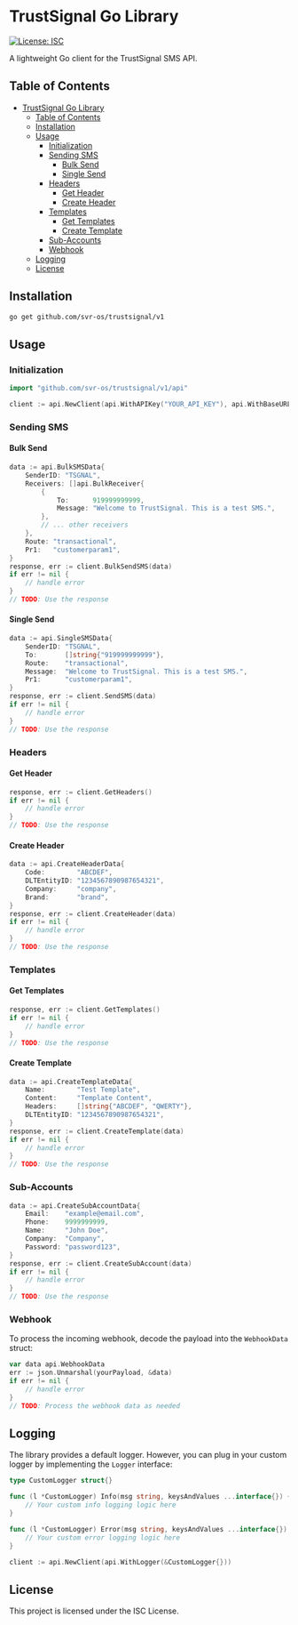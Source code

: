# TrustSignal Go Library

[![License: ISC](https://img.shields.io/badge/License-ISC-blue.svg)](https://opensource.org/licenses/ISC)

A lightweight Go client for the TrustSignal SMS API.

## Table of Contents

- [TrustSignal Go Library](#trustsignal-go-library)
  - [Table of Contents](#table-of-contents)
  - [Installation](#installation)
  - [Usage](#usage)
    - [Initialization](#initialization)
    - [Sending SMS](#sending-sms)
      - [Bulk Send](#bulk-send)
      - [Single Send](#single-send)
    - [Headers](#headers)
      - [Get Header](#get-header)
      - [Create Header](#create-header)
    - [Templates](#templates)
      - [Get Templates](#get-templates)
      - [Create Template](#create-template)
    - [Sub-Accounts](#sub-accounts)
    - [Webhook](#webhook)
  - [Logging](#logging)
  - [License](#license)


## Installation

```bash
go get github.com/svr-os/trustsignal/v1
```

## Usage

### Initialization

```go
import "github.com/svr-os/trustsignal/v1/api"

client := api.NewClient(api.WithAPIKey("YOUR_API_KEY"), api.WithBaseURL("https://api.trustsignal.io/v1"))
```

### Sending SMS

#### Bulk Send

```go
data := api.BulkSMSData{
    SenderID: "TSGNAL",
    Receivers: []api.BulkReceiver{
        {
            To:      919999999999,
            Message: "Welcome to TrustSignal. This is a test SMS.",
        },
        // ... other receivers
    },
    Route: "transactional",
    Pr1:   "customerparam1",
}
response, err := client.BulkSendSMS(data)
if err != nil {
    // handle error
}
// TODO: Use the response
```

#### Single Send

```go
data := api.SingleSMSData{
    SenderID: "TSGNAL",
    To:       []string{"919999999999"},
    Route:    "transactional",
    Message:  "Welcome to TrustSignal. This is a test SMS.",
    Pr1:      "customerparam1",
}
response, err := client.SendSMS(data)
if err != nil {
    // handle error
}
// TODO: Use the response
```

### Headers

#### Get Header

```go
response, err := client.GetHeaders()
if err != nil {
    // handle error
}
// TODO: Use the response
```

#### Create Header

```go
data := api.CreateHeaderData{
    Code:        "ABCDEF",
    DLTEntityID: "1234567890987654321",
    Company:     "company",
    Brand:       "brand",
}
response, err := client.CreateHeader(data)
if err != nil {
    // handle error
}
// TODO: Use the response
```

### Templates

#### Get Templates

```go
response, err := client.GetTemplates()
if err != nil {
    // handle error
}
// TODO: Use the response
```

#### Create Template

```go
data := api.CreateTemplateData{
    Name:        "Test Template",
    Content:     "Template Content",
    Headers:     []string{"ABCDEF", "QWERTY"},
    DLTEntityID: "1234567890987654321",
}
response, err := client.CreateTemplate(data)
if err != nil {
    // handle error
}
// TODO: Use the response
```

### Sub-Accounts

```go
data := api.CreateSubAccountData{
    Email:    "example@email.com",
    Phone:    9999999999,
    Name:     "John Doe",
    Company:  "Company",
    Password: "password123",
}
response, err := client.CreateSubAccount(data)
if err != nil {
    // handle error
}
// TODO: Use the response
```

### Webhook

To process the incoming webhook, decode the payload into the `WebhookData` struct:

```go
var data api.WebhookData
err := json.Unmarshal(yourPayload, &data)
if err != nil {
    // handle error
}
// TODO: Process the webhook data as needed
```

## Logging

The library provides a default logger. However, you can plug in your custom logger by implementing the `Logger` interface:

```go
type CustomLogger struct{}

func (l *CustomLogger) Info(msg string, keysAndValues ...interface{}) {
    // Your custom info logging logic here
}

func (l *CustomLogger) Error(msg string, keysAndValues ...interface{}) {
    // Your custom error logging logic here
}

client := api.NewClient(api.WithLogger(&CustomLogger{}))
```


## License

This project is licensed under the ISC License.
